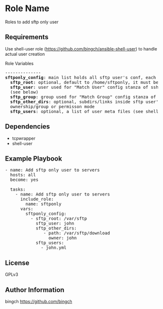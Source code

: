Role Name
=========

Roles to add sftp only user

Requirements
------------

Use shell-user role (https://github.com/bingch/ansible-shell-user) to handle actual user creation

Role Variables
<pre>
--------------
<b>sftponly_config</b>: main list holds all sftp user's conf, each element can have:
  <b>sftp_root</b>: optional, default to /home/sftponly, it must be owned by root
  <b>sftp_user</b>: user used for "Match User" config stanza of sshd, if defined it must be member of ftp_users list
  (see below)
  <b>sftp_group</b>: group used for "Match Group" config stanza of sshd, should either use <b>sftp_user</b> or this one
  <b>sftp_other_dirs</b>: optional, subdirs/links inside sftp user's chroot folder that needs special 
  ownership/group or permisson mode
  <b>sftp_users</b>: optional, a list of user meta files (see shell-user role for more details)
</pre>
Dependencies
------------
- tcpwrapper
- shell-user

Example Playbook
----------------
<pre>
- name: Add sftp only user to servers
  hosts: all
  become: yes

  tasks:
    - name: Add sftp only user to servers
      include_role:
        name: sftponly
      vars:
        sftponly_config:
          - sftp_root: /var/sftp
            sftp_user: john
            sftp_other_dirs: 
               - path: /var/sftp/download
                 owner: john
            sftp_users:
              - john.yml
</pre>
License
-------

GPLv3

Author Information
------------------

bingch
https://github.com/bingch
